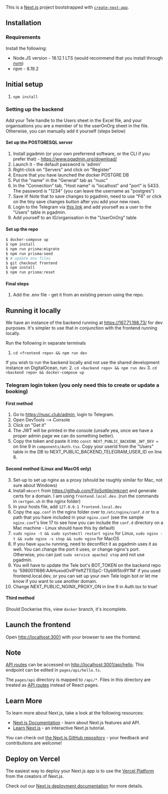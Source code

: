 This is a [Next.js](https://nextjs.org/) project bootstrapped with [`create-next-app`](https://github.com/vercel/next.js/tree/canary/packages/create-next-app).

## Installation

### Requirements

Install the following:

- Node.JS version - 18.12.1 LTS (would recommend that you install through [nvm](https://github.com/nvm-sh/nvm))
- npm - 8.19.2

## Initial setup

1. `npm install`

### Setting up the backend

Add your Tele handle to the Users sheet in the Excel file, and your organisations you are a member of to the userOnOrg sheet in the file. Otherwise, you can manually add it yourself (steps below)

#### Set up the POSTGRESQL server

1. Install pgadmin (or your own preferrend software, or the CLI if you prefer that) - https://www.pgadmin.org/download/
1. Launch it - the default password is 'admin'
2. Right-click on "Servers" and click on "Register"
3. Ensure that you have launched the docker POSTGRE DB
4. Put the "name" in the "General" tab as "nusc"
5. In the "Connection" tab, "Host name" is "localhost" and "port" is 5433. The password is "1234" (you can leave the username as "postgres")
6. Save it! Note that to save changes to pgadmin, need to use "F6" or click on the tiny save changes button after you add your new rows.
7. Login to the Telegram via [this link](https://usdevs.github.io/uscwebsite-hackathon-backend/) and add yourself as a user to the "Users" table in pgadmin.
3. Add yourself to an IG/organisation in the "UserOnOrg" table

#### Set up the repo

```bash
$ docker-compose up
$ npm install
$ npm run prisma:migrate
$ npm run prisma:seed
$ # update env files
$ git checkout frontend
$ npm install
$ npm run prisma:reset
```

#### Final steps

1. Add the .env file - get it from an existing person using the repo.

## Running it locally

We have an instance of the backend running at https://167.71.198.73/ for dev purposes. It's simpler to use that in conjunction with the frontend running locally. 

Run the following in separate terminals

1. `cd <frontend repo> && npm run dev`

If you wish to run the backend locally and not use the shared development instance on DigitalOcean, run:
2. `cd <backend repo> && npm run dev`
3. `cd <backend repo> && docker-compose up`

### Telegram login token (you only need this to create or update a booking)

#### First method
1. Go to https://nusc.club/admin, login to Telegram.
2. Open DevTools --> Console
3. Click on "Get it"
4. The JWT will be printed in the console (unsafe yea, once we have a proper admin page we can do something better).
5. Copy the token and paste it into `const NEXT_PUBLIC_BACKEND_JWT_DEV =` on line 9 in `components/Auth.tsx`. Copy your userId from the "Users" table in the DB to NEXT_PUBLIC_BACKEND_TELEGRAM_USER_ID on line 8.

#### Second method  (Linux and MacOS only)
3. Set-up to set up nginx as a proxy (should be roughly similar for Mac, not sure about Windows)
4. Install `mkcert` from https://github.com/FiloSottile/mkcert and generate certs for a domain. I am using `frontend.local.dev`. (run the commands in `certgen.sh` in the nginx folder)
5. In your hosts file, add `127.0.0.1 frontend.local.dev`
6. Copy the `app.conf` in the nginx folder over to `/etc/nginx/conf.d` or to a path that you have included in your `nginx.conf` (see the sample `nginx.conf`'s line 17 to see how you can include the `conf.d` directory on a Mac machine - Linux should have this by default)
7. `sudo nginx -t && sudo systemctl restart nginx` for Linux, `sudo nginx -t && sudo nginx -s stop && sudo nginx` for MacOS
8. If you have `apache` running, need to deconflict it as pgadmin uses it as well. You can change the port it uses, or change nginx's port. Otherwise, you can just `sudo service apache2 stop` and not use pgadmin.
9. You will have to update the Tele bot's BOT_TOKEN on the backend repo to '5980011686:AAHuxodOvlPYeftZTElSpC-13ybW5to9Y1M' if you used frontend.local.dev, or you can set up your own Tele login bot or let me know if you want to use another domain.
10. Change NEXT_PUBLIC_NGINX_PROXY_ON in line 9 in Auth.tsx to true!

#### Third method
Should Dockerise this, view `docker` branch, it's incomplete.

## Launch the frontend

Open [http://localhost:3001](http://localhost:3001) with your browser to see the frontend.

## Note

[API routes](https://nextjs.org/docs/api-routes/introduction) can be accessed on [http://localhost:3001/api/hello](http://localhost:3001/api/hello). This endpoint can be edited in `pages/api/hello.ts`.

The `pages/api` directory is mapped to `/api/*`. Files in this directory are treated as [API routes](https://nextjs.org/docs/api-routes/introduction) instead of React pages.

## Learn More

To learn more about Next.js, take a look at the following resources:

- [Next.js Documentation](https://nextjs.org/docs) - learn about Next.js features and API.
- [Learn Next.js](https://nextjs.org/learn) - an interactive Next.js tutorial.

You can check out [the Next.js GitHub repository](https://github.com/vercel/next.js/) - your feedback and contributions are welcome!

## Deploy on Vercel

The easiest way to deploy your Next.js app is to use the [Vercel Platform](https://vercel.com/new?utm_medium=default-template&filter=next.js&utm_source=create-next-app&utm_campaign=create-next-app-readme) from the creators of Next.js.

Check out our [Next.js deployment documentation](https://nextjs.org/docs/deployment) for more details.
